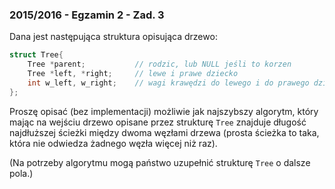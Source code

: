 ### 2015/2016 - Egzamin 2 - Zad. 3

Dana jest następująca struktura opisująca drzewo:
```cpp
struct Tree{
    Tree *parent;           // rodzic, lub NULL jeśli to korzen
    Tree *left, *right;     // lewe i prawe dziecko
    int w_left, w_right;    // wagi krawędzi do lewego i do prawego dziecka (dodatnie)
};
```

Proszę opisać (bez implementacji) możliwie jak najszybszy algorytm, który mając na wejściu drzewo opisane przez strukturę `Tree` znajduje długość najdłuższej ścieżki między dwoma węzłami drzewa (prosta ścieżka to taka, która nie odwiedza żadnego węzła więcej niż raz).

(Na potrzeby algorytmu mogą państwo uzupełnić strukturę `Tree` o dalsze pola.)
